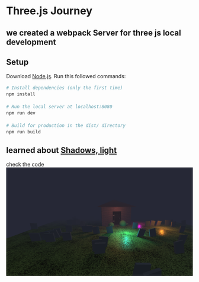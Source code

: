 # Three.js Journey

## we created a webpack Server for three js local development

## Setup

Download [Node.js](https://nodejs.org/en/download/).
Run this followed commands:

```bash
# Install dependencies (only the first time)
npm install

# Run the local server at localhost:8080
npm run dev

# Build for production in the dist/ directory
npm run build
```

## learned about [Shadows, light](https://threejs.org/docs/index.html?q=shadow#api/en/lights/shadows/LightShadow)

check the code
![Haunted House](./docs-img/224.png)